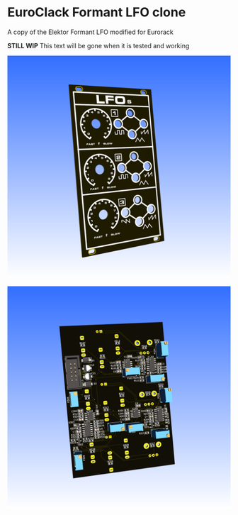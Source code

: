 # EuroClack Formant LFO clone

A copy of the Elektor Formant LFO modified for Eurorack

**STILL WIP** This text will be gone when it is tested and working

![](EuroClack_Formant_LFO_panel.png)

![](EuroClack_Formant_LFO_main_board.png)

